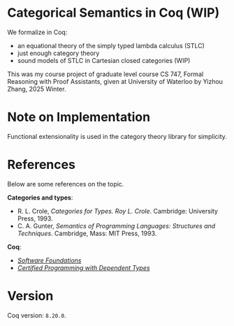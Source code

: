 # Categorical Semantics in Coq (WIP)

We formalize in Coq:
- an equational theory of the simply typed lambda calculus (STLC)
- just enough category theory
- sound models of STLC in Cartesian closed categories (WIP)

This was my course project of graduate level course CS 747, Formal Reasoning with Proof Assistants, given at University of Waterloo by Yizhou Zhang, 2025 Winter.

# Note on Implementation

Functional extensionality is used in the category theory library for simplicity.

# References

Below are some references on the topic.

**Categories and types**:
- R. L. Crole, *Categories for Types. Roy L. Crole*. Cambridge: University Press, 1993.
- C. A. Gunter, *Semantics of Programming Languages: Structures and Techniques*. Cambridge, Mass: MIT Press, 1993. 

**Coq**: 
- [*Software Foundations*](https://softwarefoundations.cis.upenn.edu/)
- [*Certified Programming with Dependent Types*](http://adam.chlipala.net/cpdt/)

# Version

Coq version: `8.20.0`.